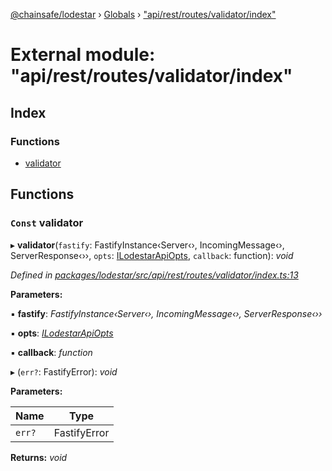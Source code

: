 [@chainsafe/lodestar](../README.md) › [Globals](../globals.md) › ["api/rest/routes/validator/index"](_api_rest_routes_validator_index_.md)

# External module: "api/rest/routes/validator/index"

## Index

### Functions

* [validator](_api_rest_routes_validator_index_.md#const-validator)

## Functions

### `Const` validator

▸ **validator**(`fastify`: FastifyInstance‹Server‹›, IncomingMessage‹›, ServerResponse‹››, `opts`: [ILodestarApiOpts](../interfaces/_api_rest_interface_.ilodestarapiopts.md), `callback`: function): *void*

*Defined in [packages/lodestar/src/api/rest/routes/validator/index.ts:13](https://github.com/ChainSafe/lodestar/blob/ee8ffa456/packages/lodestar/src/api/rest/routes/validator/index.ts#L13)*

**Parameters:**

▪ **fastify**: *FastifyInstance‹Server‹›, IncomingMessage‹›, ServerResponse‹››*

▪ **opts**: *[ILodestarApiOpts](../interfaces/_api_rest_interface_.ilodestarapiopts.md)*

▪ **callback**: *function*

▸ (`err?`: FastifyError): *void*

**Parameters:**

Name | Type |
------ | ------ |
`err?` | FastifyError |

**Returns:** *void*
